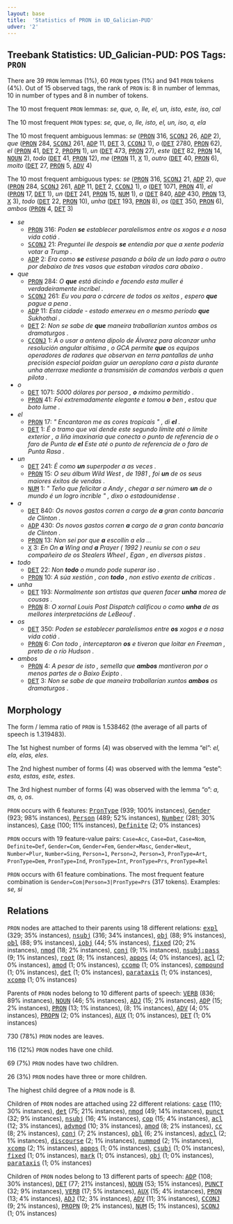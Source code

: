 ```yaml
---
layout: base
title:  'Statistics of PRON in UD_Galician-PUD'
udver: '2'
---
```


## Treebank Statistics: UD_Galician-PUD: POS Tags: `PRON`

There are 39 `PRON` lemmas (1%), 60 `PRON` types (1%) and 941 `PRON` tokens (4%).
Out of 15 observed tags, the rank of `PRON` is: 8 in number of lemmas, 10 in number of types and 8 in number of tokens.

The 10 most frequent `PRON` lemmas: <em>se, que, o, lle, el, un, isto, este, iso, cal</em>

The 10 most frequent `PRON` types:  <em>se, que, o, lle, isto, el, un, iso, a, ela</em>

The 10 most frequent ambiguous lemmas: <em>se</em> (<tt><a href="gl_pud-pos-PRON.html">PRON</a></tt> 316, <tt><a href="gl_pud-pos-SCONJ.html">SCONJ</a></tt> 26, <tt><a href="gl_pud-pos-ADP.html">ADP</a></tt> 2), <em>que</em> (<tt><a href="gl_pud-pos-PRON.html">PRON</a></tt> 284, <tt><a href="gl_pud-pos-SCONJ.html">SCONJ</a></tt> 261, <tt><a href="gl_pud-pos-ADP.html">ADP</a></tt> 11, <tt><a href="gl_pud-pos-DET.html">DET</a></tt> 3, <tt><a href="gl_pud-pos-CCONJ.html">CCONJ</a></tt> 1), <em>o</em> (<tt><a href="gl_pud-pos-DET.html">DET</a></tt> 2780, <tt><a href="gl_pud-pos-PRON.html">PRON</a></tt> 62), <em>el</em> (<tt><a href="gl_pud-pos-PRON.html">PRON</a></tt> 41, <tt><a href="gl_pud-pos-DET.html">DET</a></tt> 2, <tt><a href="gl_pud-pos-PROPN.html">PROPN</a></tt> 1), <em>un</em> (<tt><a href="gl_pud-pos-DET.html">DET</a></tt> 473, <tt><a href="gl_pud-pos-PRON.html">PRON</a></tt> 27), <em>este</em> (<tt><a href="gl_pud-pos-DET.html">DET</a></tt> 82, <tt><a href="gl_pud-pos-PRON.html">PRON</a></tt> 14, <tt><a href="gl_pud-pos-NOUN.html">NOUN</a></tt> 2), <em>todo</em> (<tt><a href="gl_pud-pos-DET.html">DET</a></tt> 41, <tt><a href="gl_pud-pos-PRON.html">PRON</a></tt> 12), <em>me</em> (<tt><a href="gl_pud-pos-PRON.html">PRON</a></tt> 11, <tt><a href="gl_pud-pos-X.html">X</a></tt> 1), <em>outro</em> (<tt><a href="gl_pud-pos-DET.html">DET</a></tt> 40, <tt><a href="gl_pud-pos-PRON.html">PRON</a></tt> 6), <em>moito</em> (<tt><a href="gl_pud-pos-DET.html">DET</a></tt> 27, <tt><a href="gl_pud-pos-PRON.html">PRON</a></tt> 5, <tt><a href="gl_pud-pos-ADV.html">ADV</a></tt> 4)

The 10 most frequent ambiguous types:  <em>se</em> (<tt><a href="gl_pud-pos-PRON.html">PRON</a></tt> 316, <tt><a href="gl_pud-pos-SCONJ.html">SCONJ</a></tt> 21, <tt><a href="gl_pud-pos-ADP.html">ADP</a></tt> 2), <em>que</em> (<tt><a href="gl_pud-pos-PRON.html">PRON</a></tt> 284, <tt><a href="gl_pud-pos-SCONJ.html">SCONJ</a></tt> 261, <tt><a href="gl_pud-pos-ADP.html">ADP</a></tt> 11, <tt><a href="gl_pud-pos-DET.html">DET</a></tt> 2, <tt><a href="gl_pud-pos-CCONJ.html">CCONJ</a></tt> 1), <em>o</em> (<tt><a href="gl_pud-pos-DET.html">DET</a></tt> 1071, <tt><a href="gl_pud-pos-PRON.html">PRON</a></tt> 41), <em>el</em> (<tt><a href="gl_pud-pos-PRON.html">PRON</a></tt> 17, <tt><a href="gl_pud-pos-DET.html">DET</a></tt> 1), <em>un</em> (<tt><a href="gl_pud-pos-DET.html">DET</a></tt> 241, <tt><a href="gl_pud-pos-PRON.html">PRON</a></tt> 15, <tt><a href="gl_pud-pos-NUM.html">NUM</a></tt> 1), <em>a</em> (<tt><a href="gl_pud-pos-DET.html">DET</a></tt> 840, <tt><a href="gl_pud-pos-ADP.html">ADP</a></tt> 430, <tt><a href="gl_pud-pos-PRON.html">PRON</a></tt> 13, <tt><a href="gl_pud-pos-X.html">X</a></tt> 3), <em>todo</em> (<tt><a href="gl_pud-pos-DET.html">DET</a></tt> 22, <tt><a href="gl_pud-pos-PRON.html">PRON</a></tt> 10), <em>unha</em> (<tt><a href="gl_pud-pos-DET.html">DET</a></tt> 193, <tt><a href="gl_pud-pos-PRON.html">PRON</a></tt> 8), <em>os</em> (<tt><a href="gl_pud-pos-DET.html">DET</a></tt> 350, <tt><a href="gl_pud-pos-PRON.html">PRON</a></tt> 6), <em>ambos</em> (<tt><a href="gl_pud-pos-PRON.html">PRON</a></tt> 4, <tt><a href="gl_pud-pos-DET.html">DET</a></tt> 3)


* <em>se</em>
  * <tt><a href="gl_pud-pos-PRON.html">PRON</a></tt> 316: <em>Poden <b>se</b> establecer paralelismos entre os xogos e a nosa vida cotiá .</em>
  * <tt><a href="gl_pud-pos-SCONJ.html">SCONJ</a></tt> 21: <em>Preguntei lle despois <b>se</b> entendía por que a xente podería votar a Trump .</em>
  * <tt><a href="gl_pud-pos-ADP.html">ADP</a></tt> 2: <em>Era como <b>se</b> estivese pasando a bóla de un lado para o outro por debaixo de tres vasos que estaban virados cara abaixo .</em>
* <em>que</em>
  * <tt><a href="gl_pud-pos-PRON.html">PRON</a></tt> 284: <em>O <b>que</b> está dicindo e facendo esta muller é verdadeiramente incríbel .</em>
  * <tt><a href="gl_pud-pos-SCONJ.html">SCONJ</a></tt> 261: <em>Eu vou para o cárcere de todos os xeitos , espero <b>que</b> pague a pena .</em>
  * <tt><a href="gl_pud-pos-ADP.html">ADP</a></tt> 11: <em>Esta cidade - estado emerxeu en o mesmo período <b>que</b> Sukhothai .</em>
  * <tt><a href="gl_pud-pos-DET.html">DET</a></tt> 2: <em>Non se sabe de <b>que</b> maneira traballarían xuntos ambos os dramaturgos .</em>
  * <tt><a href="gl_pud-pos-CCONJ.html">CCONJ</a></tt> 1: <em>A o usar a antena dipolo de Álvarez para alcanzar unha resolución angular altísima , o GCA permite <b>que</b> os equipos operadores de radares que observan en terra pantallas de unha precisión especial poidan guiar un aeroplano cara a pista durante unha aterraxe mediante a transmisión de comandos verbais a quen pilota .</em>
* <em>o</em>
  * <tt><a href="gl_pud-pos-DET.html">DET</a></tt> 1071: <em>5000 dólares por persoa , <b>o</b> máximo permitido .</em>
  * <tt><a href="gl_pud-pos-PRON.html">PRON</a></tt> 41: <em>Foi extremadamente elegante e tomou <b>o</b> ben , estou que boto lume .</em>
* <em>el</em>
  * <tt><a href="gl_pud-pos-PRON.html">PRON</a></tt> 17: <em>" Encantaron me as cores tropicais " , di <b>el</b> .</em>
  * <tt><a href="gl_pud-pos-DET.html">DET</a></tt> 1: <em>É o tramo que vai dende este segundo límite até o límite exterior , a liña imaxinaria que conecta o punto de referencia de o faro de Punta de <b>el</b> Este até o punto de referencia de o faro de Punta Rasa .</em>
* <em>un</em>
  * <tt><a href="gl_pud-pos-DET.html">DET</a></tt> 241: <em>É como <b>un</b> superpoder a as veces .</em>
  * <tt><a href="gl_pud-pos-PRON.html">PRON</a></tt> 15: <em>O seu álbum Wild West , de 1981 , foi <b>un</b> de os seus maiores éxitos de vendas .</em>
  * <tt><a href="gl_pud-pos-NUM.html">NUM</a></tt> 1: <em>" Teño que felicitar a Andy , chegar a ser número <b>un</b> de o mundo é un logro incrible " , dixo o estadounidense .</em>
* <em>a</em>
  * <tt><a href="gl_pud-pos-DET.html">DET</a></tt> 840: <em>Os novos gastos corren a cargo de <b>a</b> gran conta bancaria de Clinton .</em>
  * <tt><a href="gl_pud-pos-ADP.html">ADP</a></tt> 430: <em>Os novos gastos corren <b>a</b> cargo de a gran conta bancaria de Clinton .</em>
  * <tt><a href="gl_pud-pos-PRON.html">PRON</a></tt> 13: <em>Non sei por que <b>a</b> escollín a ela ...</em>
  * <tt><a href="gl_pud-pos-X.html">X</a></tt> 3: <em>En On <b>a</b> Wing and <b>a</b> Prayer ( 1992 ) reuniu se con o seu compañeiro de os Stealers Wheel , Egan , en diversas pistas .</em>
* <em>todo</em>
  * <tt><a href="gl_pud-pos-DET.html">DET</a></tt> 22: <em>Non <b>todo</b> o mundo pode superar iso .</em>
  * <tt><a href="gl_pud-pos-PRON.html">PRON</a></tt> 10: <em>A súa xestión , con <b>todo</b> , non estivo exenta de críticas .</em>
* <em>unha</em>
  * <tt><a href="gl_pud-pos-DET.html">DET</a></tt> 193: <em>Normalmente son artistas que queren facer <b>unha</b> morea de cousas .</em>
  * <tt><a href="gl_pud-pos-PRON.html">PRON</a></tt> 8: <em>O xornal Louis Post Dispatch calificou o como <b>unha</b> de as mellores interpretacións de LeBeouf .</em>
* <em>os</em>
  * <tt><a href="gl_pud-pos-DET.html">DET</a></tt> 350: <em>Poden se establecer paralelismos entre <b>os</b> xogos e a nosa vida cotiá .</em>
  * <tt><a href="gl_pud-pos-PRON.html">PRON</a></tt> 6: <em>Con todo , interceptaron <b>os</b> e tiveron que loitar en Freeman , preto de o río Hudson .</em>
* <em>ambos</em>
  * <tt><a href="gl_pud-pos-PRON.html">PRON</a></tt> 4: <em>A pesar de isto , semella que <b>ambos</b> mantiveron por o menos partes de o Baixo Exipto .</em>
  * <tt><a href="gl_pud-pos-DET.html">DET</a></tt> 3: <em>Non se sabe de que maneira traballarían xuntos <b>ambos</b> os dramaturgos .</em>

## Morphology

The form / lemma ratio of `PRON` is 1.538462 (the average of all parts of speech is 1.319483).

The 1st highest number of forms (4) was observed with the lemma “el”: <em>el, ela, elas, eles</em>.

The 2nd highest number of forms (4) was observed with the lemma “este”: <em>esta, estas, este, estes</em>.

The 3rd highest number of forms (4) was observed with the lemma “o”: <em>a, as, o, os</em>.

`PRON` occurs with 6 features: <tt><a href="gl_pud-feat-PronType.html">PronType</a></tt> (939; 100% instances), <tt><a href="gl_pud-feat-Gender.html">Gender</a></tt> (923; 98% instances), <tt><a href="gl_pud-feat-Person.html">Person</a></tt> (489; 52% instances), <tt><a href="gl_pud-feat-Number.html">Number</a></tt> (281; 30% instances), <tt><a href="gl_pud-feat-Case.html">Case</a></tt> (100; 11% instances), <tt><a href="gl_pud-feat-Definite.html">Definite</a></tt> (2; 0% instances)

`PRON` occurs with 19 feature-value pairs: `Case=Acc`, `Case=Dat`, `Case=Nom`, `Definite=Def`, `Gender=Com`, `Gender=Fem`, `Gender=Masc`, `Gender=Neut`, `Number=Plur`, `Number=Sing`, `Person=1`, `Person=2`, `Person=3`, `PronType=Art`, `PronType=Dem`, `PronType=Ind`, `PronType=Int`, `PronType=Prs`, `PronType=Rel`

`PRON` occurs with 61 feature combinations.
The most frequent feature combination is `Gender=Com|Person=3|PronType=Prs` (317 tokens).
Examples: <em>se, si</em>


## Relations

`PRON` nodes are attached to their parents using 18 different relations: <tt><a href="gl_pud-dep-expl.html">expl</a></tt> (329; 35% instances), <tt><a href="gl_pud-dep-nsubj.html">nsubj</a></tt> (316; 34% instances), <tt><a href="gl_pud-dep-obj.html">obj</a></tt> (88; 9% instances), <tt><a href="gl_pud-dep-obl.html">obl</a></tt> (88; 9% instances), <tt><a href="gl_pud-dep-iobj.html">iobj</a></tt> (44; 5% instances), <tt><a href="gl_pud-dep-fixed.html">fixed</a></tt> (20; 2% instances), <tt><a href="gl_pud-dep-nmod.html">nmod</a></tt> (18; 2% instances), <tt><a href="gl_pud-dep-conj.html">conj</a></tt> (9; 1% instances), <tt><a href="gl_pud-dep-nsubj-pass.html">nsubj:pass</a></tt> (9; 1% instances), <tt><a href="gl_pud-dep-root.html">root</a></tt> (8; 1% instances), <tt><a href="gl_pud-dep-appos.html">appos</a></tt> (4; 0% instances), <tt><a href="gl_pud-dep-acl.html">acl</a></tt> (2; 0% instances), <tt><a href="gl_pud-dep-amod.html">amod</a></tt> (1; 0% instances), <tt><a href="gl_pud-dep-ccomp.html">ccomp</a></tt> (1; 0% instances), <tt><a href="gl_pud-dep-compound.html">compound</a></tt> (1; 0% instances), <tt><a href="gl_pud-dep-det.html">det</a></tt> (1; 0% instances), <tt><a href="gl_pud-dep-parataxis.html">parataxis</a></tt> (1; 0% instances), <tt><a href="gl_pud-dep-xcomp.html">xcomp</a></tt> (1; 0% instances)

Parents of `PRON` nodes belong to 10 different parts of speech: <tt><a href="gl_pud-pos-VERB.html">VERB</a></tt> (836; 89% instances), <tt><a href="gl_pud-pos-NOUN.html">NOUN</a></tt> (46; 5% instances), <tt><a href="gl_pud-pos-ADJ.html">ADJ</a></tt> (15; 2% instances), <tt><a href="gl_pud-pos-ADP.html">ADP</a></tt> (15; 2% instances), <tt><a href="gl_pud-pos-PRON.html">PRON</a></tt> (13; 1% instances),  (8; 1% instances), <tt><a href="gl_pud-pos-ADV.html">ADV</a></tt> (4; 0% instances), <tt><a href="gl_pud-pos-PROPN.html">PROPN</a></tt> (2; 0% instances), <tt><a href="gl_pud-pos-AUX.html">AUX</a></tt> (1; 0% instances), <tt><a href="gl_pud-pos-DET.html">DET</a></tt> (1; 0% instances)

730 (78%) `PRON` nodes are leaves.

116 (12%) `PRON` nodes have one child.

69 (7%) `PRON` nodes have two children.

26 (3%) `PRON` nodes have three or more children.

The highest child degree of a `PRON` node is 8.

Children of `PRON` nodes are attached using 22 different relations: <tt><a href="gl_pud-dep-case.html">case</a></tt> (110; 30% instances), <tt><a href="gl_pud-dep-det.html">det</a></tt> (75; 21% instances), <tt><a href="gl_pud-dep-nmod.html">nmod</a></tt> (49; 14% instances), <tt><a href="gl_pud-dep-punct.html">punct</a></tt> (32; 9% instances), <tt><a href="gl_pud-dep-nsubj.html">nsubj</a></tt> (16; 4% instances), <tt><a href="gl_pud-dep-cop.html">cop</a></tt> (15; 4% instances), <tt><a href="gl_pud-dep-acl.html">acl</a></tt> (12; 3% instances), <tt><a href="gl_pud-dep-advmod.html">advmod</a></tt> (10; 3% instances), <tt><a href="gl_pud-dep-amod.html">amod</a></tt> (8; 2% instances), <tt><a href="gl_pud-dep-cc.html">cc</a></tt> (8; 2% instances), <tt><a href="gl_pud-dep-conj.html">conj</a></tt> (7; 2% instances), <tt><a href="gl_pud-dep-obl.html">obl</a></tt> (6; 2% instances), <tt><a href="gl_pud-dep-advcl.html">advcl</a></tt> (2; 1% instances), <tt><a href="gl_pud-dep-discourse.html">discourse</a></tt> (2; 1% instances), <tt><a href="gl_pud-dep-nummod.html">nummod</a></tt> (2; 1% instances), <tt><a href="gl_pud-dep-xcomp.html">xcomp</a></tt> (2; 1% instances), <tt><a href="gl_pud-dep-appos.html">appos</a></tt> (1; 0% instances), <tt><a href="gl_pud-dep-csubj.html">csubj</a></tt> (1; 0% instances), <tt><a href="gl_pud-dep-fixed.html">fixed</a></tt> (1; 0% instances), <tt><a href="gl_pud-dep-mark.html">mark</a></tt> (1; 0% instances), <tt><a href="gl_pud-dep-obj.html">obj</a></tt> (1; 0% instances), <tt><a href="gl_pud-dep-parataxis.html">parataxis</a></tt> (1; 0% instances)

Children of `PRON` nodes belong to 13 different parts of speech: <tt><a href="gl_pud-pos-ADP.html">ADP</a></tt> (108; 30% instances), <tt><a href="gl_pud-pos-DET.html">DET</a></tt> (77; 21% instances), <tt><a href="gl_pud-pos-NOUN.html">NOUN</a></tt> (53; 15% instances), <tt><a href="gl_pud-pos-PUNCT.html">PUNCT</a></tt> (32; 9% instances), <tt><a href="gl_pud-pos-VERB.html">VERB</a></tt> (17; 5% instances), <tt><a href="gl_pud-pos-AUX.html">AUX</a></tt> (15; 4% instances), <tt><a href="gl_pud-pos-PRON.html">PRON</a></tt> (13; 4% instances), <tt><a href="gl_pud-pos-ADJ.html">ADJ</a></tt> (12; 3% instances), <tt><a href="gl_pud-pos-ADV.html">ADV</a></tt> (11; 3% instances), <tt><a href="gl_pud-pos-CCONJ.html">CCONJ</a></tt> (9; 2% instances), <tt><a href="gl_pud-pos-PROPN.html">PROPN</a></tt> (9; 2% instances), <tt><a href="gl_pud-pos-NUM.html">NUM</a></tt> (5; 1% instances), <tt><a href="gl_pud-pos-SCONJ.html">SCONJ</a></tt> (1; 0% instances)

